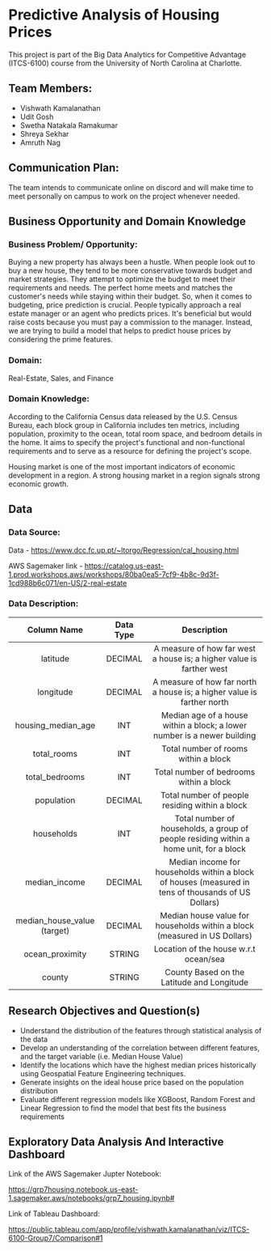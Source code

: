 # Predictive Analysis of Housing Prices 

This project is part of the Big Data Analytics for Competitive Advantage (ITCS-6100) course from the University of North Carolina at Charlotte.

## Team Members:
- Vishwath Kamalanathan
- Udit Gosh
- Swetha Natakala Ramakumar
- Shreya Sekhar
- Amruth Nag

## Communication Plan:
The team intends to communicate online on discord and will make time to meet personally on campus to work on the project whenever needed. 

## Business Opportunity and Domain Knowledge

### Business Problem/ Opportunity:

Buying a new property has always been a hustle. When people look out to buy a new house, they tend to be more conservative towards budget and market strategies. They attempt to optimize the budget to meet their requirements and needs. The perfect home meets and matches the customer's needs while staying within their budget. So, when it comes to budgeting, price prediction is crucial. People typically approach a real estate manager or an agent who predicts prices. It's beneficial but would raise costs because you must pay a commission to the manager. Instead, we are trying to build a model that helps to predict house prices by considering the prime features.

### Domain: 

Real-Estate, Sales, and Finance


### Domain Knowledge:

According to the California Census data released by the U.S. Census Bureau, each block group in California includes ten metrics, including population, proximity to the ocean, total room space, and bedroom details in the home. It aims to specify the project's functional and non-functional requirements and to serve as a resource for defining the project's scope.

Housing market is one of the most important indicators of economic development in a region. A strong housing market in a region signals strong economic growth. 


## Data

### Data Source:

Data - <https://www.dcc.fc.up.pt/~ltorgo/Regression/cal_housing.html>

AWS Sagemaker link - <https://catalog.us-east-1.prod.workshops.aws/workshops/80ba0ea5-7cf9-4b8c-9d3f-1cd988b6c071/en-US/2-real-estate>

### Data Description:

|         Column Name         | Data Type |                                             Description                                             |
|:---------------------------:|:---------:|:---------------------------------------------------------------------------------------------------:|
| latitude                    | DECIMAL   | A measure of how far west a house is; a higher value is farther west                                |
| longitude                   | DECIMAL   | A measure of how far north a house is; a higher value is farther north                              |
| housing_median_age          | INT       | Median age of a house within a block; a lower number is a newer building                            |
| total_rooms                 | INT       | Total number of rooms within a block                                                                |
| total_bedrooms              | INT       | Total number of bedrooms within a block                                                             |
| population                  | DECIMAL   | Total number of people residing within a block                                                      |
| households                  | INT       | Total number of households, a group of people residing within a home unit, for a block              |
| median_income               | DECIMAL   | Median income for households within a block of houses (measured in tens of thousands of US Dollars) |
| median_house_value (target) | DECIMAL   | Median house value for households within a block (measured in US Dollars)                           |
| ocean_proximity             | STRING    | Location of the house w.r.t ocean/sea                                                                   |
| county                      | STRING    | County Based on the Latitude and Longitude                                                                |


## Research Objectives and Question(s)

- Understand the distribution of the features through statistical analysis of the data
- Develop an understanding of the correlation between different features, and the target variable (i.e. Median House Value)
- Identify the locations which have the highest median prices historically using Geospatial Feature Engineering techniques.
- Generate insights on the ideal house price based on the population distribution
- Evaluate different regression models like XGBoost, Random Forest and Linear Regression to find the model that best fits the business requirements

## Exploratory Data Analysis And Interactive Dashboard

Link of the AWS Sagemaker Jupter Notebook:

https://grp7housing.notebook.us-east-1.sagemaker.aws/notebooks/grp7_housing.ipynb#

Link of Tableau Dashboard:

https://public.tableau.com/app/profile/vishwath.kamalanathan/viz/ITCS-6100-Group7/Comparison#1






